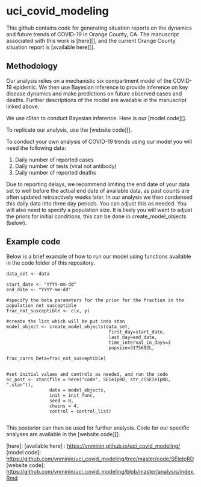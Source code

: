 # uci_covid_modeling

This github contains code for generating situation reports on the dynamics and future trends of COVID-19 in Orange County, CA. The manuscript associated with this work is [here][], and the current Orange County situation report is [available here][]. 


## Methodology
Our analysis relies on a mechanistic six compartment model of the COVID-19 epidemic. We then use Bayesian inference to provide inference on key disease dynamics and make predictions on future observed cases and deaths. Further descriptions of the model are available in the manuscript linked above. 

We use rStan to conduct Bayesian inference. Here is our [model code][]. 

To replicate our analysis, use the [website code][]. 

To conduct your own analysis of COVID-19 trends using our model you will need the following data:

1. Daily number of reported cases
2. Daily number of tests (viral not antibody)
3. Daily number of reported deaths

Due to reporting delays, we recommend limiting the end date of your data set to well before the actual end date of available data, as past counts are often updated retroactively weeks later. In our analysis we then condensed this daily data into three day periods. You can adjust this as needed. You will also need to specify a population size. It is likely you will want to adjust the priors for initial conditions, this can be done in create_model_objects (below).


## Example code
Below is a brief example of how to run our model using functions available in the code folder of this repository.
```
data_set <- data

start_date <- "YYYY-mm-dd"
end_date <- "YYYY-mm-dd"

#specify the beta parameters for the prior for the fraction in the population not susceptible
frac_not_susceptible <- c(x, y)

#create the list which will be put into stan
model_object <- create_model_objects(data_set, 
                                      first_day=start_date, 
                                      last_day=end_date,
                                      time_interval_in_days=3
                                      popsize=3175692L, 
                                      frac_carrs_beta=frac_not_susceptible)


#set initial values and controls as needed, and run the code
oc_post <- stan(file = here("code", SEIeIpRD, str_c(SEIeIpRD, ".stan")),
                data = model_objects,
                init = init_func,
                seed = 0,
                chains = 4,
                control = control_list)


```
This posterior can then be used for further analysis. Code for our specific analyses are available in the [website code][]. 

[here]: 
[available here] : https://vnminin.github.io/uci_covid_modeling/
[model code]: https://github.com/vnminin/uci_covid_modeling/tree/master/code/SEIeIpRD
[website code]: https://github.com/vnminin/uci_covid_modeling/blob/master/analysis/index.Rmd
